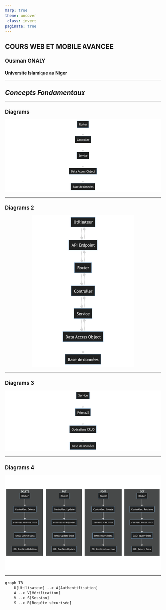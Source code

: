 ```yaml
---
marp: true
theme: uncover
_class: invert
paginate: true
---
```


<style>
  :body {
    --color-highlight: #EE0000;
    --color-highlight-hover: #aaf;
    --color-highlight-heading: #EE0000;
    --color-header: #bbb;
    --color-header-shadow: transparent;
  }
  h1 {
    font-size: 1.5em;
    color: #;
  }
  h2 {
    font-size: 1.2em;
    color: #;
    text-align: left
  }
  h3 {
    font-size: 1.0em;
    color: #;
    text-align: left
  }
  p {
  text-align: center;
  }
</style>

# **COURS WEB ET MOBILE AVANCEE**

## Ousman GNALY

### Universite Islamique au Niger

---

# ***Concepts Fondamentaux***

---

## Diagrams

![auto](./concept1.drawio.png)

---

## Diagrams 2

![auto](./concept2.drawio.png)

---

## Diagrams 3

![auto](./concept3.drawio.png)

---

## Diagrams 4

![auto](./concept5.drawio.png)

---

```mermaid 
graph TB
    U[Utilisateur] --> A[Authentification]
    A --> V[Vérification]
    V --> S[Session]
    S --> R[Requête sécurisée]


``````